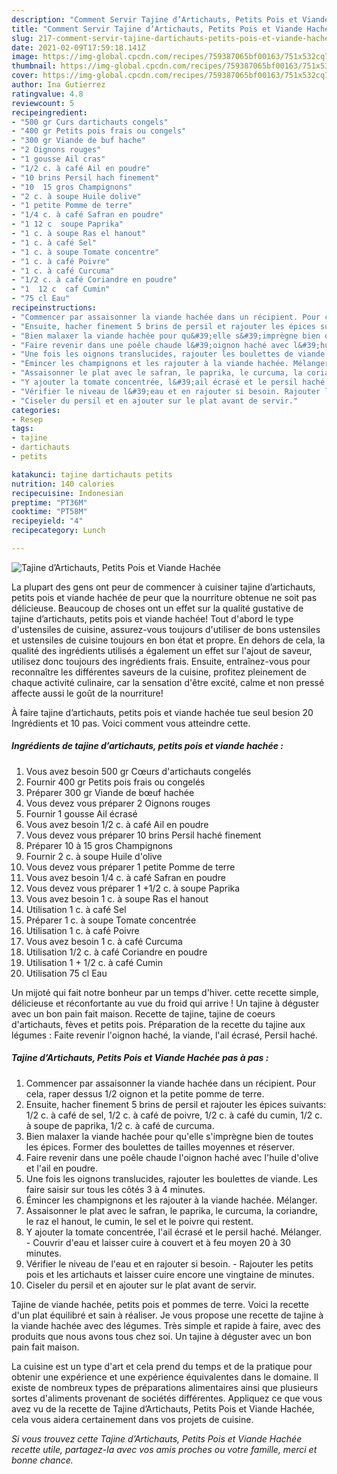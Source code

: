 ```yaml
---
description: "Comment Servir Tajine d’Artichauts, Petits Pois et Viande Hachée"
title: "Comment Servir Tajine d’Artichauts, Petits Pois et Viande Hachée"
slug: 217-comment-servir-tajine-dartichauts-petits-pois-et-viande-hachee
date: 2021-02-09T17:59:18.141Z
image: https://img-global.cpcdn.com/recipes/759387065bf00163/751x532cq70/tajine-dartichauts-petits-pois-et-viande-hachee-photo-principale-de-la-recette.jpg
thumbnail: https://img-global.cpcdn.com/recipes/759387065bf00163/751x532cq70/tajine-dartichauts-petits-pois-et-viande-hachee-photo-principale-de-la-recette.jpg
cover: https://img-global.cpcdn.com/recipes/759387065bf00163/751x532cq70/tajine-dartichauts-petits-pois-et-viande-hachee-photo-principale-de-la-recette.jpg
author: Ina Gutierrez
ratingvalue: 4.8
reviewcount: 5
recipeingredient:
- "500 gr Curs dartichauts congels"
- "400 gr Petits pois frais ou congels"
- "300 gr Viande de buf hache"
- "2 Oignons rouges"
- "1 gousse Ail cras"
- "1/2 c. à café Ail en poudre"
- "10 brins Persil hach finement"
- "10  15 gros Champignons"
- "2 c. à soupe Huile dolive"
- "1 petite Pomme de terre"
- "1/4 c. à café Safran en poudre"
- "1 12 c  soupe Paprika"
- "1 c. à soupe Ras el hanout"
- "1 c. à café Sel"
- "1 c. à soupe Tomate concentre"
- "1 c. à café Poivre"
- "1 c. à café Curcuma"
- "1/2 c. à café Coriandre en poudre"
- "1  12 c  caf Cumin"
- "75 cl Eau"
recipeinstructions:
- "Commencer par assaisonner la viande hachée dans un récipient. Pour cela, raper dessus 1/2 oignon et la petite pomme de terre."
- "Ensuite, hacher finement 5 brins de persil et rajouter les épices suivants: 1/2 c. à café de sel, 1/2 c. à café de poivre, 1/2 c. à café du cumin, 1/2 c. à soupe de paprika, 1/2 c. à café de curcuma."
- "Bien malaxer la viande hachée pour qu&#39;elle s&#39;imprègne bien de toutes les épices. Former des boulettes de tailles moyennes et réserver."
- "Faire revenir dans une poêle chaude l&#39;oignon haché avec l&#39;huile d&#39;olive et l&#39;ail en poudre."
- "Une fois les oignons translucides, rajouter les boulettes de viande. Les faire saisir sur tous les côtés 3 à 4 minutes."
- "Émincer les champignons et les rajouter à la viande hachée. Mélanger."
- "Assaisonner le plat avec le safran, le paprika, le curcuma, la coriandre, le raz el hanout, le cumin, le sel et le poivre qui restent."
- "Y ajouter la tomate concentrée, l&#39;ail écrasé et le persil haché. Mélanger. Couvrir d&#39;eau et laisser cuire à couvert et à feu moyen 20 à 30 minutes."
- "Vérifier le niveau de l&#39;eau et en rajouter si besoin. Rajouter les petits pois et les artichauts et laisser cuire encore une vingtaine de minutes."
- "Ciseler du persil et en ajouter sur le plat avant de servir."
categories:
- Resep
tags:
- tajine
- dartichauts
- petits

katakunci: tajine dartichauts petits 
nutrition: 140 calories
recipecuisine: Indonesian
preptime: "PT36M"
cooktime: "PT58M"
recipeyield: "4"
recipecategory: Lunch

---
```



![Tajine d’Artichauts, Petits Pois et Viande Hachée](https://img-global.cpcdn.com/recipes/759387065bf00163/751x532cq70/tajine-dartichauts-petits-pois-et-viande-hachee-photo-principale-de-la-recette.jpg)

La plupart des gens ont peur de commencer à cuisiner tajine d’artichauts, petits pois et viande hachée de peur que la nourriture obtenue ne soit pas délicieuse. Beaucoup de choses ont un effet sur la qualité gustative de tajine d’artichauts, petits pois et viande hachée! Tout d'abord le type d'ustensiles de cuisine, assurez-vous toujours d'utiliser de bons ustensiles et ustensiles de cuisine toujours en bon état et propre. En dehors de cela, la qualité des ingrédients utilisés a également un effet sur l'ajout de saveur, utilisez donc toujours des ingrédients frais. Ensuite, entraînez-vous pour reconnaître les différentes saveurs de la cuisine, profitez pleinement de chaque activité culinaire, car la sensation d'être excité, calme et non pressé affecte aussi le goût de la nourriture!

<!--inarticleads1-->

À faire tajine d’artichauts, petits pois et viande hachée tue seul besion 20 Ingrédients et 10 pas. Voici comment vous atteindre cette.

##### Ingrédients de tajine d’artichauts, petits pois et viande hachée :

1. Vous avez besoin 500 gr Cœurs d&#39;artichauts congelés
1. Fournir 400 gr Petits pois frais ou congelés
1. Préparer 300 gr Viande de bœuf hachée
1. Vous devez vous préparer 2 Oignons rouges
1. Fournir 1 gousse Ail écrasé
1. Vous avez besoin 1/2 c. à café Ail en poudre
1. Vous devez vous préparer 10 brins Persil haché finement
1. Préparer 10 à 15 gros Champignons
1. Fournir 2 c. à soupe Huile d&#39;olive
1. Vous devez vous préparer 1 petite Pomme de terre
1. Vous avez besoin 1/4 c. à café Safran en poudre
1. Vous devez vous préparer 1 +1/2 c. à soupe Paprika
1. Vous avez besoin 1 c. à soupe Ras el hanout
1. Utilisation 1 c. à café Sel
1. Préparer 1 c. à soupe Tomate concentrée
1. Utilisation 1 c. à café Poivre
1. Vous avez besoin 1 c. à café Curcuma
1. Utilisation 1/2 c. à café Coriandre en poudre
1. Utilisation 1 + 1/2 c. à café Cumin
1. Utilisation 75 cl Eau


Un mijoté qui fait notre bonheur par un temps d&#39;hiver. cette recette simple, délicieuse et réconfortante au vue du froid qui arrive ! Un tajine à déguster avec un bon pain fait maison. Recette de tajine, tajine de coeurs d&#39;artichauts, fèves et petits pois. Préparation de la recette du tajine aux légumes : Faite revenir l&#39;oignon haché, la viande, l&#39;ail écrasé, Persil haché. 

<!--inarticleads2-->

##### Tajine d’Artichauts, Petits Pois et Viande Hachée pas à pas :

1. Commencer par assaisonner la viande hachée dans un récipient. Pour cela, raper dessus 1/2 oignon et la petite pomme de terre.
1. Ensuite, hacher finement 5 brins de persil et rajouter les épices suivants: 1/2 c. à café de sel, 1/2 c. à café de poivre, 1/2 c. à café du cumin, 1/2 c. à soupe de paprika, 1/2 c. à café de curcuma.
1. Bien malaxer la viande hachée pour qu&#39;elle s&#39;imprègne bien de toutes les épices. Former des boulettes de tailles moyennes et réserver.
1. Faire revenir dans une poêle chaude l&#39;oignon haché avec l&#39;huile d&#39;olive et l&#39;ail en poudre.
1. Une fois les oignons translucides, rajouter les boulettes de viande. Les faire saisir sur tous les côtés 3 à 4 minutes.
1. Émincer les champignons et les rajouter à la viande hachée. Mélanger.
1. Assaisonner le plat avec le safran, le paprika, le curcuma, la coriandre, le raz el hanout, le cumin, le sel et le poivre qui restent.
1. Y ajouter la tomate concentrée, l&#39;ail écrasé et le persil haché. Mélanger. - Couvrir d&#39;eau et laisser cuire à couvert et à feu moyen 20 à 30 minutes.
1. Vérifier le niveau de l&#39;eau et en rajouter si besoin. - Rajouter les petits pois et les artichauts et laisser cuire encore une vingtaine de minutes.
1. Ciseler du persil et en ajouter sur le plat avant de servir.


Tajine de viande hachée, petits pois et pommes de terre. Voici la recette d&#39;un plat équilibré et sain à réaliser. Je vous propose une recette de tajine à la viande hachée avec des légumes. Très simple et rapide à faire, avec des produits que nous avons tous chez soi. Un tajine à déguster avec un bon pain fait maison. 

<!--inarticleads1-->

<p>
La cuisine est un type d'art et cela prend du temps et de la pratique pour obtenir une expérience et une expérience équivalentes dans le domaine. Il existe de nombreux types de préparations alimentaires ainsi que plusieurs sortes d'aliments provenant de sociétés différentes. Appliquez ce que vous avez vu de la recette de Tajine d’Artichauts, Petits Pois et Viande Hachée, cela vous aidera certainement dans vos projets de cuisine.
</p>

<p>
<i>Si vous trouvez cette Tajine d’Artichauts, Petits Pois et Viande Hachée recette utile, partagez-la avec vos amis proches ou votre famille, merci et bonne chance.</i>
</p>
